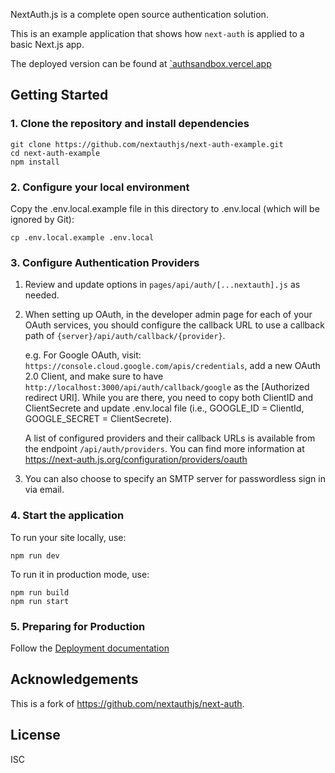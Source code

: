 NextAuth.js is a complete open source authentication solution.

This is an example application that shows how `next-auth` is applied to a basic Next.js app.

The deployed version can be found at [`authsandbox.vercel.app](https://authsandbox.vercel.app/)

## Getting Started

### 1. Clone the repository and install dependencies

```
git clone https://github.com/nextauthjs/next-auth-example.git
cd next-auth-example
npm install
```

### 2. Configure your local environment

Copy the .env.local.example file in this directory to .env.local (which will be ignored by Git):

```
cp .env.local.example .env.local
```
### 3. Configure Authentication Providers

1. Review and update options in `pages/api/auth/[...nextauth].js` as needed.

2. When setting up OAuth, in the developer admin page for each of your OAuth services, you should configure the callback URL to use a callback path of `{server}/api/auth/callback/{provider}`.

     e.g. For Google OAuth, visit: `https://console.cloud.google.com/apis/credentials`, add a new OAuth 2.0 Client, and make sure to have `http://localhost:3000/api/auth/callback/google` as the [Authorized redirect URI]. While you are there, you need to copy both ClientID and ClientSecrete and update .env.local file (i.e., GOOGLE_ID = ClientId, GOOGLE_SECRET = ClientSecrete).

      A list of configured providers and their callback URLs is available from the endpoint `/api/auth/providers`. You can find more information at https://next-auth.js.org/configuration/providers/oauth

3. You can also choose to specify an SMTP server for passwordless sign in via email.

### 4. Start the application

To run your site locally, use:

```
npm run dev
```

To run it in production mode, use:

```
npm run build
npm run start
```

### 5. Preparing for Production

Follow the [Deployment documentation](https://next-auth.js.org/deployment)

## Acknowledgements

This is a fork of https://github.com/nextauthjs/next-auth.

## License

ISC

